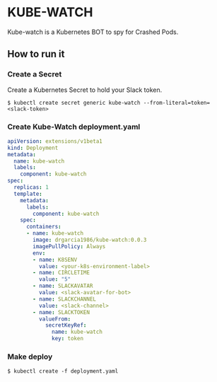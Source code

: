 # KUBE-WATCH
Kube-watch is a Kubernetes BOT to spy for Crashed Pods.

## How to run it
### Create a Secret
Create a Kubernetes Secret to hold your Slack token.
```
$ kubectl create secret generic kube-watch --from-literal=token=<slack-token>
```

### Create Kube-Watch deployment.yaml
```yaml
apiVersion: extensions/v1beta1
kind: Deployment
metadata:
  name: kube-watch
  labels:
    component: kube-watch
spec:
  replicas: 1
  template:
    metadata:
      labels:
        component: kube-watch
    spec:
      containers:
      - name: kube-watch
        image: drgarcia1986/kube-watch:0.0.3
        imagePullPolicy: Always
        env:
        - name: K8SENV
          value: <your-k8s-environment-label>
        - name: CIRCLETIME
          value: "5"
        - name: SLACKAVATAR
          value: <slack-avatar-for-bot>
        - name: SLACKCHANNEL
          value: <slack-channel>
        - name: SLACKTOKEN
          valueFrom:
            secretKeyRef:
              name: kube-watch
              key: token
```
### Make deploy
```
$ kubectl create -f deployment.yaml
```
